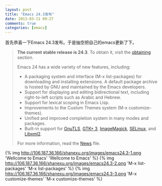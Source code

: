```yaml
---
layout: post
title: "Emacs 24.3发布"
date: 2013-03-11 09:27
comments: true
categories: [emacs]
---
```


<div class='begin-indent2em' filter='p:not(:has(a.fancybox :first-child))'></div>
首先恭喜一下Emacs 24.3发布。于是抽空把自己的emacs更新了下。

>**The current stable release is 24.3**. To obtain it, visit the [obtaining](http://www.gnu.org/software/emacs/#Obtaining) section.
>
>Emacs 24 has a wide variety of new features, including:
>
>* A packaging system and interface (M-x list-packages) for downloading and installing extensions. A default package archive is hosted by GNU and maintained by the Emacs developers.
>* Support for displaying and editing bidirectional text, including right-to-left scripts such as Arabic and Hebrew.
>* Support for lexical scoping in Emacs Lisp.
>* Improvements to the Custom Themes system (M-x customize-themes).
>* Unified and improved completion system in many modes and packages.
>* Built-in support for [GnuTLS](http://www.gnu.org/software/gnutls/), [GTK+ 3](http://www.gtk.org/), [ImageMagick](http://www.imagemagick.org/script/index.php), [SELinux](http://selinuxproject.org/page/Main_Page), and [Libxml2](http://www.xmlsoft.org/). 
>
>For more information, read the [News](http://www.gnu.org/software/emacs/NEWS.24.3) file.

<!-- more -->

{% img http://106.187.36.166/shanexu.org/images/emacs24.3-1.png 'Wellcome to Emacs' 'Wellcome to Emacs' %}
{% img http://106.187.36.166/shanexu.org/images/emacs24.3-2.png 'M-x list-packages' 'M-x list-packages' %}
{% img http://106.187.36.166/shanexu.org/images/emacs24.3-3.png 'M-x customize-themes' 'M-x customize-themes' %}

